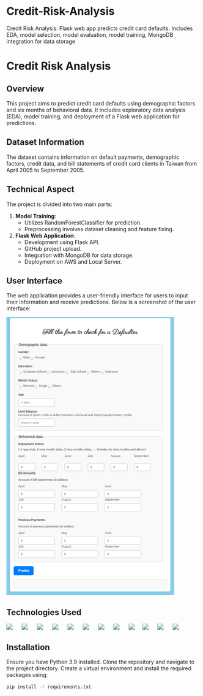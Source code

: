 # Credit-Risk-Analysis
Credit Risk Analysis: Flask web app predicts credit card defaults. Includes EDA, model selection, model evaluation,   model training, MongoDB integration for data storage

# Credit Risk Analysis

## Overview
This project aims to predict credit card defaults using demographic factors and six months of behavioral data. It includes exploratory data analysis (EDA), model training, and deployment of a Flask web application for predictions.

## Dataset Information
The dataset contains information on default payments, demographic factors, credit data, and bill statements of credit card clients in Taiwan from April 2005 to September 2005.

## Technical Aspect
The project is divided into two main parts:
1. **Model Training**:
   - Utilizes RandomForestClassifier for prediction.
   - Preprocessing involves dataset cleaning and feature fixing.
2. **Flask Web Application**:
   - Development using Flask API.
   - GitHub project upload.
   - Integration with MongoDB for data storage.
   - Deployment on AWS and Local Server.

## User Interface
The web application provides a user-friendly interface for users to input their information and receive predictions. Below is a screenshot of the user interface:

![User Interface](https://github.com/OnkarSudrik/Credit-Risk-Analysis/raw/main/UI.png)

## Technologies Used

[<img target="_blank" src="https://www.python.org/static/img/python-logo.png" width=100 style="margin-right: 20px;">](https://www.python.org/)    [<img target="_blank" src="https://flask.palletsprojects.com/en/2.0.x/_images/flask-logo.png" width=100 style="margin-right: 20px;">](https://flask.palletsprojects.com/en/2.0.x/)    [<img target="_blank" src="https://www.mongodb.com/assets/images/global/favicon.ico" width=100 style="margin-right: 20px;">](https://www.mongodb.com/)    [<img target="_blank" src="https://scikit-learn.org/stable/_static/scikit-learn-logo-small.png" width=100 style="margin-right: 20px;">](https://scikit-learn.org/stable/)    [<img target="_blank" src="https://pandas.pydata.org/static/img/pandas_mark.svg" width=100 style="margin-right: 20px;">](https://pandas.pydata.org/)    [<img target="_blank" src="https://numpy.org/images/logo.svg" width=100 style="margin-right: 20px;">](https://numpy.org/)    [<img target="_blank" src="https://upload.wikimedia.org/wikipedia/commons/3/38/HTML5_Badge.svg" width=100 style="margin-right: 20px;">](https://developer.mozilla.org/en-US/docs/Web/Guide/HTML/HTML5)    [<img target="_blank" src="https://upload.wikimedia.org/wikipedia/commons/d/d5/CSS3_logo_and_wordmark.svg" width=100 style="margin-right: 20px;">](https://developer.mozilla.org/en-US/docs/Web/CSS) <img target="_blank" src="https://user-images.githubusercontent.com/315810/92159303-30d41100-edfb-11ea-8107-1c5352202571.png" width=100 style="margin-right: 20px;">[<img target="_blank" src="https://upload.wikimedia.org/wikipedia/commons/thumb/0/01/Created_with_Matplotlib-logo.svg/2048px-Created_with_Matplotlib-logo.svg.png" width=100 style="margin-right: 20px;">](https://matplotlib.org/) [<img target="_blank" src="https://upload.wikimedia.org/wikipedia/commons/9/93/Amazon_Web_Services_Logo.svg" width=100 style="margin-right: 20px;">](https://aws.amazon.com/) [<img target="_blank" src="https://upload.wikimedia.org/wikipedia/commons/9/9a/Visual_Studio_Code_1.35_icon.svg" width=100 style="margin-right: 20px;">](https://code.visualstudio.com/)


## Installation
Ensure you have Python 3.9 installed. Clone the repository and navigate to the project directory. Create a virtual environment and install the required packages using:
```bash
pip install -r requirements.txt
